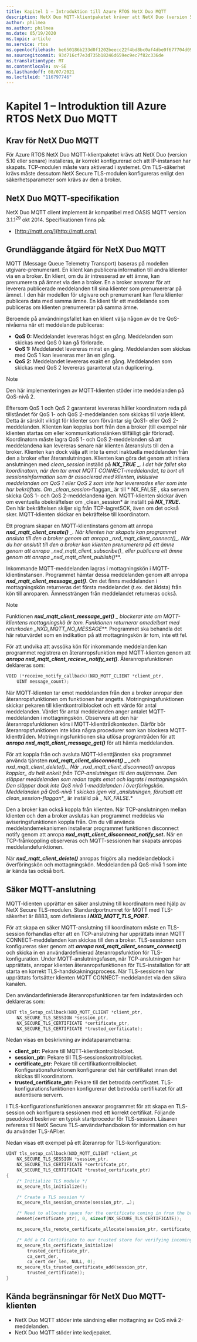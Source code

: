 ```yaml
---
title: Kapitel 1 – Introduktion till Azure RTOS NetX Duo MQTT
description: NetX Duo MQTT-klientpaketet kräver att NetX Duo (version 5.10 eller senare) installeras, är korrekt konfigurerad och att IP-instansen har skapats.
author: philmea
ms.author: philmea
ms.date: 05/19/2020
ms.topic: article
ms.service: rtos
ms.openlocfilehash: be650186b233d0f1202beecc22f4bd8bc0af4dbe0f677704d09df057fcbc34fc
ms.sourcegitcommit: 93d716cf7e3d735b18246d659ec9ec7f82c336de
ms.translationtype: MT
ms.contentlocale: sv-SE
ms.lasthandoff: 08/07/2021
ms.locfileid: "116797746"
---
```

# <a name="chapter-1---introduction-to-azure-rtos-netx-duo-mqtt"></a>Kapitel 1 – Introduktion till Azure RTOS NetX Duo MQTT

## <a name="netx-duo-mqtt-requirements"></a>Krav för NetX Duo MQTT

För Azure RTOS NetX Duo MQTT-klientpaketet krävs att NetX Duo (version 5.10 eller senare) installeras, är korrekt konfigurerad och att IP-instansen har skapats. TCP-modulen måste vara aktiverad i systemet. Om TLS-säkerhet krävs måste dessutom NetX Secure TLS-modulen konfigureras enligt den säkerhetsparameter som krävs av den a broker.

## <a name="netx-duo-mqtt-specification"></a>NetX Duo MQTT-specifikation

NetX Duo MQTT client implement är kompatibel med OASIS MQTT version 3.1.1<sup>29</sup> okt 2014. Specifikationen finns på:

- [http://mqtt.org/](http://mqtt.org/)

## <a name="netx-duo-mqtt-basic-operation"></a>Grundläggande åtgärd för NetX Duo MQTT

MQTT (Message Queue Telemetry Transport) baseras på modellen utgivare-prenumerant. En klient kan publicera information till andra klienter via en a broker. En klient, om du är intresserad av ett ämne, kan prenumerera på ämnet via den a broker. En a broker ansvarar för att leverera publicerade meddelanden till sina klienter som prenumererar på ämnet. I den här modellen för utgivare och prenumerant kan flera klienter publicera data med samma ämne. En klient får ett meddelande som publiceras om klienten prenumererar på samma ämne.

Beroende på användningsfallet kan en klient välja någon av de tre QoS-nivåerna när ett meddelande publiceras:

- **QoS 0:** Meddelandet levereras högst en gång. Meddelanden som skickas med QoS 0 kan gå förlorade.
- **QoS 1:** Meddelandet levereras minst en gång. Meddelanden som skickas med QoS 1 kan levereras mer än en gång.
- **QoS 2:** Meddelandet levereras exakt en gång. Meddelanden som skickas med QoS 2 levereras garanterat utan duplicering.

> [!NOTE]
> Den här implementeringen av MQTT-klienten stöder inte meddelanden på QoS-nivå 2.

Eftersom QoS 1 och QoS 2 garanterat levereras håller koordinatorn reda på tillståndet för QoS 1- och QoS 2-meddelanden som skickas till varje klient. Detta är särskilt viktigt för klienter som förväntar sig QoS1- eller QoS 2-meddelanden. Klienten kan kopplas bort från den a broker (till exempel när klienten startas om eller kommunikationslänken tillfälligt går förlorad). Koordinatorn måste lagra QoS 1- och QoS 2-meddelanden så att meddelandena kan levereras senare när klienten återansluts till den a broker. Klienten kan dock välja att inte ta emot inaktuella meddelanden från den a broker efter återanslutningen. Klienten kan göra det genom att initiera anslutningen med *clean_session* inställd på ***NX_TRUE** _. I det här fallet ska koordinatorn, när den tar emot MQTT CONNECT-meddelandet, ta bort all sessionsinformation som är associerad med klienten, inklusive meddelanden om QoS 1 eller QoS 2 som inte har levererades eller som inte har bekräftats. Om _clean_session*-flaggan_ är till * NX_FALSE , ska servern skicka QoS 1- och QoS 2-meddelandena igen. MQTT-klienten skickar även om eventuella obekräftelser om _clean_session* är inställt på ***NX_TRUE*.** Den här bekräftelsen skiljer sig från TCP-lagretSCK, även om det också sker. MQTT-klienten skickar en bekräftelse till koordinatorn.

Ett program skapar en MQTT-klientinstans genom att anropa ***nxd_mqtt_client_create()** _. När klienten har skapats kan programmet ansluta till den a broker genom att anropa _*_nxd_mqtt_client_connect()_*_. När du har anslutit till den a broker kan klienten prenumerera på ett ämne genom att anropa _*_nxd_mqtt_client_subscribe()_*_ eller publicera ett ämne genom att anropa _*_nxd_mqtt_client_publish()_**.

Inkommande MQTT-meddelanden lagras i mottagningskön i MQTT-klientinstansen. Programmet hämtar dessa meddelanden genom att anropa ***nxd_mqtt_client_message_get()***. Om det finns meddelanden i mottagningskön returneras det första meddelandet (t.ex. det äldsta) från kön till anroparen. Ämnessträngen från meddelandet returneras också.

> [!NOTE]
> Funktionen ***nxd_mqtt_client_message_get()** _ blockerar inte om MQTT-klientens mottagningskö är tom. Funktionen returnerar omedelbart med returkoden _*_NXD_MQTT_NO_MESSAGE_**. Programmet ska behandla det här returvärdet som en indikation på att mottagningskön är tom, inte ett fel.

För att undvika att avssöka kön för inkommande meddelanden kan programmet registrera en återanropsfunktion med MQTT-klienten genom att ***anropa nxd_mqtt_client_recieve_notify_set()***. Återanropsfunktionen deklareras som:

```c
VOID (*receive_notify_callback)(NXD_MQTT_CLIENT *client_ptr, 
    UINT message_count);
```

När MQTT-klienten tar emot meddelanden från den a broker anropar den återanropsfunktionen om funktionen har angetts. Motringningsfunktionen skickar pekaren till klientkontrollblocket och ett värde för antal meddelanden. Värdet för antal meddelanden anger antalet MQTT-meddelanden i mottagningskön. Observera att den här återanropsfunktionen körs i MQTT-klienttrådkontexten. Därför bör återanropsfunktionen inte köra några procedurer som kan blockera MQTT-klienttråden. Motringningsfunktionen ska utlösa programtråden för att ***anropa nxd_mqtt_client_message_get()*** för att hämta meddelanden.

För att koppla från och avsluta MQTT-klienttjänsten ska programmet använda tjänsten ***nxd_mqtt_client_disconnect()** _ _*_och nxd_mqtt_client_delete()._*_ När _*_nxd_mqtt_client_disconnect() anropas kopplar_*_ du helt enkelt från TCP-anslutningen till den autjämnare. Den släpper meddelanden som redan tagits emot och lagrats i mottagningskön. Den släpper dock inte QoS nivå 1-meddelanden i överföringskön. Meddelanden på QoS-nivå 1 skickas igen vid _*_anslutningen, förutsatt att clean_session-flaggan_*_ är inställd på _ *_NX_FALSE._**

Den a broker kan också koppla från klienten. När TCP-anslutningen mellan klienten och den a broker avslutas kan programmet meddelas via aviseringsfunktionen koppla från. Om du vill använda meddelandemekanismen installerar programmet funktionen disconnect notify genom att anropa ***nxd_mqtt_client_disconnect_notify_set*.** När en TCP-frånkoppling observeras och MQTT-sessionen har skapats anropas meddelandefunktionen.

När ***nxd_mqtt_client_delete()*** anropas frigörs alla meddelandeblock i överföringskön och mottagningskön. Meddelanden på QoS-nivå 1 som inte är kända tas också bort.

## <a name="secure-mqtt-connection"></a>Säker MQTT-anslutning

MQTT-klienten upprättar en säker anslutning till koordinatorn med hjälp av NetX Secure TLS-modulen. Standardportnumret för MQTT med TLS-säkerhet är 8883, som definieras ***i NXD_MQTT_TLS_PORT***.

För att skapa en säker MQTT-anslutning till koordinatorn måste en TLS-session förhandlas efter att en TCP-anslutning har upprättats innan MQTT CONNECT-meddelanden kan skickas till den a broker. TLS-sessionen som konfigureras sker genom att ***anropa nxd_mqtt_client_secure_connect()*** och skicka in en användardefinierad återanropsfunktion för TLS-konfiguration. Under MQTT-anslutningsfasen, när TCP-anslutningen har upprättats, anropar klienten återanropsfunktionen för TLS-installation för att starta en korrekt TLS-handskakningsprocess. När TLS-sessionen har upprättats fortsätter klienten MQTT CONNECT-meddelandet via den säkra kanalen.

Den användardefinierade återanropsfunktionen tar fem indatavärden och deklareras som:

```c
UINT tls_Setup_callback(NXD_MQTT_CLIENT *client_ptr,
    NX_SECURE_TLS_SESSION *session_ptr,
    NX_SECURE_TLS_CERTIFICATE *certificate_ptr,
    NX_SECURE_TLS_CERTIFICATE *trusted_cerfiticate);
```

Nedan visas en beskrivning av indataparametrarna:

- **client_ptr:** Pekare till MQTT-klientkontrollblocket.
- **session_ptr:** Pekare till TLS-sessionskontrollblocket.
- **certificate_ptr:** Pekare till certifikatkontrollblocket. Konfigurationsfunktionen konfigurerar det här certifikatet innan det skickas till koordinatorn.
- **trusted_certificate_ptr:** Pekare till det betrodda certifikatet. TLS-konfigurationsfunktionen konfigurerar det betrodda certifikatet för att autentisera servern.

I TLS-konfigurationsfunktionen ansvarar programmet för att skapa en TLS-session och konfigurera sessionen med ett korrekt certifikat. Följande pseudokod beskriver en typisk startprocedur för TLS-session. Läsaren refereras till NetX Secure TLS-användarhandboken för information om hur du använder TLS-API:er.

Nedan visas ett exempel på ett återanrop för TLS-konfiguration:

```c
UINT tls_setup_callback(NXD_MQTT_CLIENT *client_pt
    NX_SECURE_TLS_SESSION *session_ptr,
    NX_SECURE_TLS_CERTIFICATE *certrifcate_ptr,
    NX_SECURE_TLS_CERTIFICATE *trusted_certificate_ptr)
{
    /* Initialize TLS module */
    nx_secure_tls_initialize();

    /* Create a TLS session */
    nx_secure_tls_session_create(session_ptr, …);

    /* Need to allocate space for the certificate coming in from the broker. */
    memset(certificate_ptr), 0, sizeof(NX_SECURE_TLS_CERTIFICATE));

    nx_secure_tls_remote_certificate_allocate(session_ptr, certificate_ptr);

    /* Add a CA Certificate to our trusted store for verifying incomingserver certificates. */
    nx_secure_tls_certificate_initialize(
        trusted_certificate_ptr,
        ca_cert_der,
        ca_cert_der_len, NULL, 0);
    nx_secure_tls_trusted_certificate_add(session_ptr,
        trusted_certificate));
}
```

## <a name="known-limitations-of-the-netx-duo-mqtt-client"></a>Kända begränsningar för NetX Duo MQTT-klienten

- NetX Duo MQTT stöder inte sändning eller mottagning av QoS nivå 2-meddelanden.
- NetX Duo MQTT stöder inte kedjepaket.
